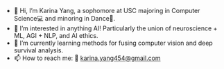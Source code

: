 - 👋 Hi, I’m Karina Yang, a sophomore at USC majoring in Computer Science💻 and minoring in Dance💃.
- 👀 I’m interested in anything AI! Particularly the union of neuroscience + ML, AGI + NLP, and AI ethics. 
- 🌱 I’m currently learning methods for fusing computer vision and deep survival analysis.
- 📫 How to reach me: 📧 karina.yang454@gmail.com

<!---
karinayang454/karinayang454 is a ✨ special ✨ repository because its `README.md` (this file) appears on your GitHub profile.
You can click the Preview link to take a look at your changes.
--->
